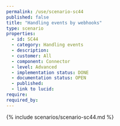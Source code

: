 ```yaml
---
permalink: /use/scenario-sc44
published: false
title: "Handling events by webhooks"
type: scenario
properties:
  - id: SC44
  - category: Handling events
  - description:
  - customer: All
  - component: Connector
  - level: Advanced
  - implementation status: DONE
  - documentation status: OPEN
  - published:
  - link to lucid:
require:
required_by:
---
```


{% include scenarios/scenario-sc44.md %}

